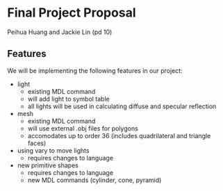 # Final Project Proposal
Peihua Huang and Jackie Lin (pd 10)

## Features 
We will be implementing the following features in our project:
- light
  - existing MDL command
  - will add light to symbol table
  - all lights will be used in calculating diffuse and specular reflection
- mesh
  - existing MDL command
  - will use external .obj files for polygons
  - accomodates up to order 36 (includes quadrilateral and triangle faces)
- using vary to move lights
  - requires changes to language 
- new primitive shapes
  - requires changes to language
  - new MDL commands (cylinder, cone, pyramid)
  
  
